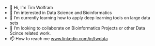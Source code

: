 - 👋 Hi, I’m Tim Wolfram
- 👀 I’m interested in Data Science and Bioinformatics
- 🌱 I’m currently learning how to apply deep learning tools on large data sets
- 💞️ I’m looking to collaborate on Bioinformatics Projects or other Data Scince related work.
- 📫 How to reach me www.linkedin.com/in/twdata

<!---
timwolfram1994/timwolfram1994 is a ✨ special ✨ repository because its `README.md` (this file) appears on your GitHub profile.
You can click the Preview link to take a look at your changes.
--->
